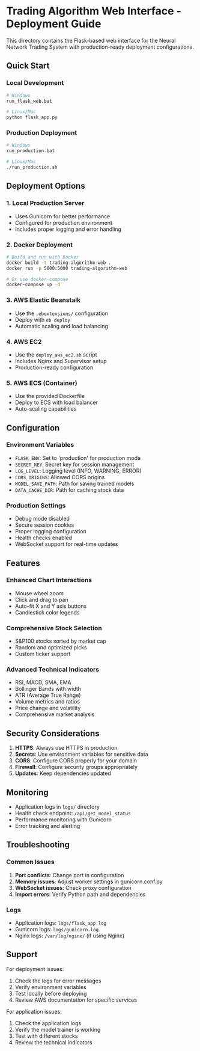 # Trading Algorithm Web Interface - Deployment Guide

This directory contains the Flask-based web interface for the Neural Network Trading System with production-ready deployment configurations.

## Quick Start

### Local Development
```bash
# Windows
run_flask_web.bat

# Linux/Mac
python flask_app.py
```

### Production Deployment
```bash
# Windows
run_production.bat

# Linux/Mac
./run_production.sh
```

## Deployment Options

### 1. Local Production Server
- Uses Gunicorn for better performance
- Configured for production environment
- Includes proper logging and error handling

### 2. Docker Deployment
```bash
# Build and run with Docker
docker build -t trading-algorithm-web .
docker run -p 5000:5000 trading-algorithm-web

# Or use docker-compose
docker-compose up -d
```

### 3. AWS Elastic Beanstalk
- Use the `.ebextensions/` configuration
- Deploy with `eb deploy`
- Automatic scaling and load balancing

### 4. AWS EC2
- Use the `deploy_aws_ec2.sh` script
- Includes Nginx and Supervisor setup
- Production-ready configuration

### 5. AWS ECS (Container)
- Use the provided Dockerfile
- Deploy to ECS with load balancer
- Auto-scaling capabilities

## Configuration

### Environment Variables
- `FLASK_ENV`: Set to 'production' for production mode
- `SECRET_KEY`: Secret key for session management
- `LOG_LEVEL`: Logging level (INFO, WARNING, ERROR)
- `CORS_ORIGINS`: Allowed CORS origins
- `MODEL_SAVE_PATH`: Path for saving trained models
- `DATA_CACHE_DIR`: Path for caching stock data

### Production Settings
- Debug mode disabled
- Secure session cookies
- Proper logging configuration
- Health checks enabled
- WebSocket support for real-time updates

## Features

### Enhanced Chart Interactions
- Mouse wheel zoom
- Click and drag to pan
- Auto-fit X and Y axis buttons
- Candlestick color legends

### Comprehensive Stock Selection
- S&P100 stocks sorted by market cap
- Random and optimized picks
- Custom ticker support

### Advanced Technical Indicators
- RSI, MACD, SMA, EMA
- Bollinger Bands with width
- ATR (Average True Range)
- Volume metrics and ratios
- Price change and volatility
- Comprehensive market analysis

## Security Considerations

1. **HTTPS**: Always use HTTPS in production
2. **Secrets**: Use environment variables for sensitive data
3. **CORS**: Configure CORS properly for your domain
4. **Firewall**: Configure security groups appropriately
5. **Updates**: Keep dependencies updated

## Monitoring

- Application logs in `logs/` directory
- Health check endpoint: `/api/get_model_status`
- Performance monitoring with Gunicorn
- Error tracking and alerting

## Troubleshooting

### Common Issues
1. **Port conflicts**: Change port in configuration
2. **Memory issues**: Adjust worker settings in gunicorn.conf.py
3. **WebSocket issues**: Check proxy configuration
4. **Import errors**: Verify Python path and dependencies

### Logs
- Application logs: `logs/flask_app.log`
- Gunicorn logs: `logs/gunicorn.log`
- Nginx logs: `/var/log/nginx/` (if using Nginx)

## Support

For deployment issues:
1. Check the logs for error messages
2. Verify environment variables
3. Test locally before deploying
4. Review AWS documentation for specific services

For application issues:
1. Check the application logs
2. Verify the model trainer is working
3. Test with different stocks
4. Review the technical indicators 